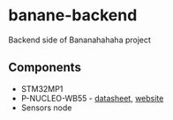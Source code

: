 # banane-backend
Backend side of Bananahahaha project

## Components
- STM32MP1
- P-NUCLEO-WB55 - [datasheet](http://https://www.mouser.it/datasheet/2/389/p-nucleo-wb55-1848123.pdf "Datasheet"), [website](https://www.st.com/en/evaluation-tools/p-nucleo-wb55.html "web")
- Sensors node
